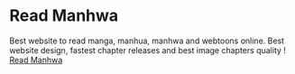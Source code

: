 # Read Manhwa
Best website to read manga, manhua, manhwa and webtoons online. Best website design, fastest chapter releases and best image chapters quality ! 
<a href=”https://manha.cc”>Read Manhwa</a>
